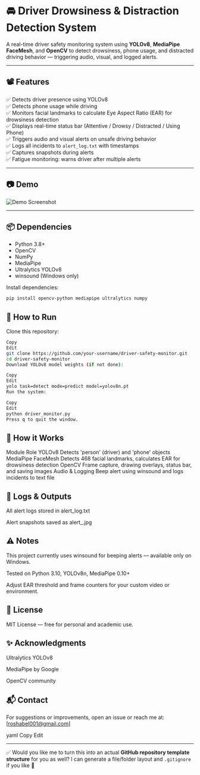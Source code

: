 # 🚘 Driver Drowsiness & Distraction Detection System

A real-time driver safety monitoring system using **YOLOv8**, **MediaPipe FaceMesh**, and **OpenCV** to detect drowsiness, phone usage, and distracted driving behavior — triggering audio, visual, and logged alerts.

---

## 📽️ Features

✅ Detects driver presence using YOLOv8  
✅ Detects phone usage while driving  
✅ Monitors facial landmarks to calculate Eye Aspect Ratio (EAR) for drowsiness detection  
✅ Displays real-time status bar (Attentive / Drowsy / Distracted / Using Phone)  
✅ Triggers audio and visual alerts on unsafe driving behavior  
✅ Logs all incidents to `alert_log.txt` with timestamps  
✅ Captures snapshots during alerts  
✅ Fatigue monitoring: warns driver after multiple alerts

---

## 📷 Demo

![Demo Screenshot](demo_screenshot.png)

---

## 📦 Dependencies

- Python 3.8+
- OpenCV
- NumPy
- MediaPipe
- Ultralytics YOLOv8
- winsound (Windows only)

Install dependencies:

```bash
pip install opencv-python mediapipe ultralytics numpy
```

## 📂 How to Run
Clone this repository:

```bash
Copy
Edit
git clone https://github.com/your-username/driver-safety-monitor.git
cd driver-safety-monitor
Download YOLOv8 model weights (if not done):
```

```bash
Copy
Edit
yolo task=detect mode=predict model=yolov8n.pt
Run the system:
```

```bash
Copy
Edit
python driver_monitor.py
Press q to quit the window.
```

## 📑 How it Works
Module	Role
YOLOv8	Detects 'person' (driver) and 'phone' objects
MediaPipe FaceMesh	Detects 468 facial landmarks, calculates EAR for drowsiness detection
OpenCV	Frame capture, drawing overlays, status bar, and saving images
Audio & Logging	Beep alert using winsound and logs incidents to text file

## 📒 Logs & Outputs
All alert logs stored in alert_log.txt

Alert snapshots saved as alert_<timestamp>.jpg

## ⚠️ Notes
This project currently uses winsound for beeping alerts — available only on Windows.

Tested on Python 3.10, YOLOv8n, MediaPipe 0.10+

Adjust EAR threshold and frame counters for your custom video or environment.

## 📃 License
MIT License — free for personal and academic use.

## ✨ Acknowledgments
Ultralytics YOLOv8

MediaPipe by Google

OpenCV community

## 📬 Contact
For suggestions or improvements, open an issue or reach me at: [roshabel001@gmail.com]

yaml
Copy
Edit

---

✅ Would you like me to turn this into an actual **GitHub repository template structure** for you as well? I can generate a file/folder layout and `.gitignore` if you like 🚀


